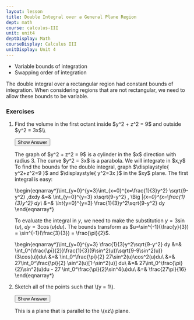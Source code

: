 ```yaml
---
layout: lesson
title: Double Integral over a General Plane Region
dept: math
course: calculus-III
unit: unit4
deptDisplay: Math
courseDisplay: Calculus III
unitDisplay: Unit 4
---
```


- Variable bounds of integration
- Swapping order of integration

The double integral over a rectangular region had constant bounds of integration. When considering regions that are not rectangular, we need to allow these bounds to be variable. 


### Exercises

<ol>
<li> <div> Find the volume in the first octant inside $y^2 + z^2 = 9$ and outside $y^2 = 3x$\\</div>

<button onclick="myFunction('answer2')" class="answerButton">Show Answer</button>
<div  id="answer2" class="answer">
The graph of $y^2 + z^2 = 9$ is a cylinder in the $x$ direction with radius 3. The curve $y^2 = 3x$ is a parabola. We will integrate in $x,y$ To find the bounds for the double integral, graph $\displaystyle{ y^2+z^2=9 }$ and $\displaystyle{ y^2=3x }$ in the $xy$ plane. The first integral is easy:

\begin{eqnarray*}\int_{y=0}^{y=3}\int_{x=0}^{x=\frac{1}{3}y^2} \sqrt{9-y^2} \,dxdy &=& \int_{y=0}^{y=3} x\sqrt{9-y^2} \, \Big |_{x=0}^{x=\frac{1}{3}y^2} dy\\
&=& \int_{y=0}^{y=3} \frac{1}{3}y^2\sqrt{9-y^2} dy 
\end{eqnarray*}

To evaluate the integral in $y$, we need to make the substitution $y=3\sin(u)$, $dy=3\cos(u)du)$. The bounds transform as $u=\sin^{-1}(\frac{y}{3}) = \sin^{-1}(\frac{3}{3}) = \frac{\pi}{2}$.


\begin{eqnarray*}\int_{y=0}^{y=3} \frac{1}{3}y^2\sqrt{9-y^2} dy &=& \int_0^{\frac{\pi}{2}}\frac{1}{3}(9\sin^2(u))\sqrt{9-9\sin^2(u)}(3\cos(u))du\\
&=& \int_0^\frac{\pi}{2} 27\sin^2(u)\cos^2(u)du\\
&=& 27\int_0^\frac{\pi}{2} \sin^2(u)[1-\sin^2(u)] du\\
&=& 27\int_0^\frac{\pi}{2}\sin^2(u)du - 27 \int_0^\frac{\pi}{2}\sin^4(u)du\\
&=& \frac{27\pi}{16}
\end{eqnarray*}
</div> </li>

<li> <div> Sketch all of the points such that \(y = 1\). </div>

<button onclick="myFunction('answer2')" class="answerButton">Show Answer</button>
<div  id="answer2" class="answer">
This is a plane that is parallel to the \(xz\) plane. 
</div> </li>
</ol>
